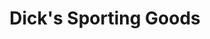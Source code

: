 ---
title: "Dick's Sporting Goods"
url: /phoenix/dicks-sporting-goods-west-happy-valley-road/
shop: sports
---